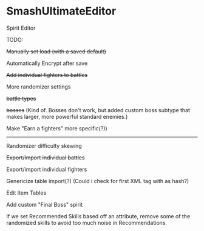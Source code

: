 # SmashUltimateEditor
Spirit Editor

TODO:
  
  ~~Manually set load (with a saved default)~~
  
  Automatically Encrypt after save
  
  ~~Add individual fighters to battles~~
  
  More randomizer settings 
  
  ~~battle types~~
    
  ~~bosses~~ (Kind of.  Bosses don't work, but added custom boss subtype that makes larger, more powerful standard enemies.)
    
  Make "Earn a fighters" more specific(?))
  
  _____________________
  
  Randomizer difficulty skewing
  
  ~~Export/import individual battles~~
  
  Export/import individual fighters
  
  Genericize table import(?) (Could i check for first XML tag with as hash?)
  
  Edit Item Tables
  
  Add custom "Final Boss" spirit
  
  If we set Recommended Skills based off an attribute, remove some of the randomized skills to avoid too much noise in Recommendations.  
